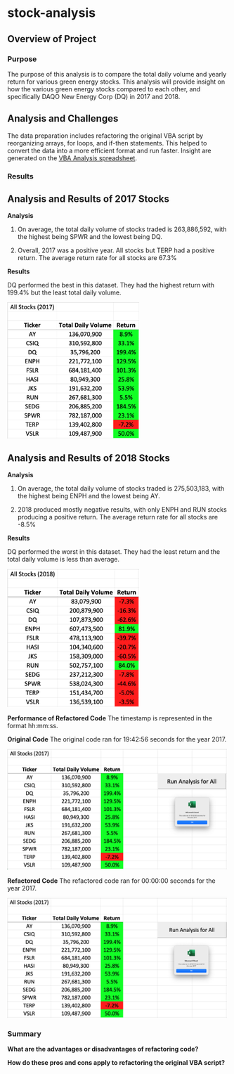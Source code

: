 # stock-analysis

## Overview of Project

### Purpose
The purpose of this analysis is to compare the total daily volume and yearly return for various green energy stocks. This analysis will provide insight on how the various green energy stocks compared to each other, and specifically DAQO New Energy Corp (DQ) in 2017 and 2018.

## Analysis and Challenges

The data preparation includes refactoring the original VBA script by reorganizing arrays, for loops, and if-then statements. This helped to convert the data into a more efficient format and run faster. Insight are generated on the <a href="VBA_Challenge.xlsm">VBA Analysis spreadsheet</a>.

### Results

## Analysis and Results of 2017 Stocks

**Analysis**

1. On average, the total daily volume of stocks traded is 263,886,592, with the highest being SPWR and the lowest being DQ.

2. Overall, 2017 was a positive year. All stocks but TERP had a positive return. The average return rate for all stocks are 67.3%

**Results**

DQ performed the best in this dataset. They had the highest return with 199.4% but the least total daily volume. 

<img src="Resources/VBA_Challenge_2017.png" width="300">

## Analysis and Results of 2018 Stocks

**Analysis**

1. On average, the total daily volume of stocks traded is 275,503,183, with the highest being ENPH and the lowest being AY. 

2. 2018 produced mostly negative results, with only ENPH and RUN stocks producing a positive return. The average return rate for all stocks are -8.5%

**Results**

DQ performed the worst in this dataset. They had the least return and the total daily volume is less than average. 

<img src="Resources/VBA_Challenge_2018.png" width="300">

**Performance of Refactored Code**
The timestamp is represented in the format hh:mm:ss.

 **Original Code**
 The original code ran for 19:42:56 seconds for the year 2017.

<img src="Resources/Original_Timestamp.png" width="500">

**Refactored Code**
The refactored code ran for 00:00:00 seconds for the year 2017.

<img src="Resources/Refactored_Timestamp.png" width="500">

### Summary
**What are the advantages or disadvantages of refactoring code?**


**How do these pros and cons apply to refactoring the original VBA script?**

